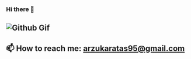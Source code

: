 ### Hi there 👋

![Github Gif](https://media.giphy.com/media/G8kzmJHKAbYjEIcNt7/giphy.gif)
----
📫 How to reach me: arzukaratas95@gmail.com
----
